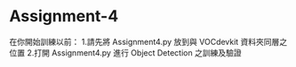 # Assignment-4
在你開始訓練以前：
1.請先將 Assignment4.py 放到與 VOCdevkit 資料夾同層之位置
2.打開 Assignment4.py 進行 Object Detection 之訓練及驗證
